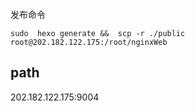发布命令
```base
sudo  hexo generate &&  scp -r ./public root@202.182.122.175:/root/nginxWeb
```

## path
202.182.122.175:9004
